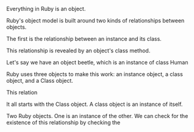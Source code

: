 Everything in Ruby is an object.

Ruby's object model is built around two kinds of relationships between objects.

The first is the relationship between an instance and its class.

This relationship is revealed by an object's class method. 

Let's say we have an object beetle, which is an instance of class Human

Ruby uses three objects to make this work: an instance object, a class object, and a Class object.

This relation

It all starts with the Class object. A class object is an instance of itself. 



Two Ruby objects. One is an instance of the other.
We can check for the existence of this relationship by checking the  
